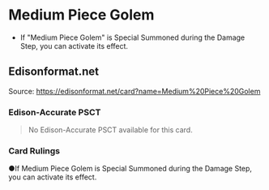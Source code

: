 # Medium Piece Golem

*   If "Medium Piece Golem" is Special Summoned during the Damage Step, you can activate its effect.

## Edisonformat.net

Source: https://edisonformat.net/card?name=Medium%20Piece%20Golem

### Edison-Accurate PSCT

> No Edison-Accurate PSCT available for this card.

### Card Rulings

●If Medium Piece Golem is Special Summoned during the Damage Step, you can activate its effect.
            
